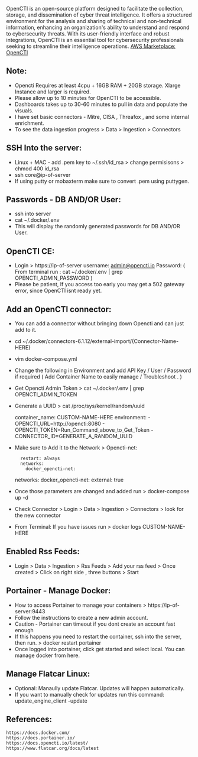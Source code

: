 OpenCTI is an open-source platform designed to facilitate the collection, storage, and dissemination of cyber threat intelligence. 
It offers a structured environment for the analysis and sharing of technical and non-technical information, enhancing an organization's 
ability to understand and respond to cybersecurity threats. With its user-friendly interface and robust integrations, OpenCTI is an 
essential tool for cybersecurity professionals seeking to streamline their intelligence operations. [AWS Marketplace: OpenCTI ](https://aws.amazon.com/marketplace/pp/prodview-b7mspbvmjlnj2?sr=0-1&ref_=beagle&applicationId=AWSMPContessa)

Note:
-----
* Opencti Requires at least 4cpu + 16GB RAM + 20GB storage. Xlarge Instance and larger is required. 
* Please allow up to 10 minutes for OpenCTI to be accessible. 
* Dashboards takes up to 30-60 minutes to pull in data and populate the visuals.
* I have set basic connectors - Mitre, CISA , Threafox , and some internal enrichment.
* To see the data ingestion progress > Data > Ingestion > Connectors 

SSH Into the server:
--------------------
* Linux + MAC - add .pem key to ~/.ssh/id_rsa > change permisisons > chmod 400 id_rsa
* ssh core@ip-of-server 
* If using putty or mobaxterm make sure to convert .pem using puttygen.

Passwords - DB AND/OR User:
----------------------------
* ssh into server
* cat ~/.docker/.env
* This will display the randomly generated passwords for DB AND/OR User. 

OpenCTI CE:
-----------
* Login > https://ip-of-server   username: admin@opencti.io  Password: ( From terminal run : cat ~/.docker/.env | grep OPENCTI_ADMIN_PASSWORD )
* Please be patient, If you access too early you may get a 502 gateway error, since OpenCTI isnt ready yet.

Add an OpenCTI connector:
------------------------
* You can add a connector without bringing down Opencti and can just add to it. 
* cd ~/.docker/connectors-6.1.12/external-import/{Connector-Name-HERE}
* vim docker-compose.yml
* Change the following in Environment and add API Key / User / Password if required ( Add Container Name to easily manage / Troubleshoot . )
* Get Opencti Admin Token > cat ~/.docker/.env | grep OPENCTI_ADMIN_TOKEN
* Generate a UUID > cat /proc/sys/kernel/random/uuid

    container_name: CUSTOM-NAME-HERE
    environment:
      - OPENCTI_URL=http://opencti:8080
      - OPENCTI_TOKEN=Run_Command_above_to_Get_Token
      - CONNECTOR_ID=GENERATE_A_RANDOM_UUID

* Make sure to Add it to the Network > Opencti-net:

        restart: always
        networks:
          docker_opencti-net:

    networks:
      docker_opencti-net:
        external: true

* Once those parameters are changed and added run > docker-compose up -d
* Check Connector > Login > Data > Ingestion > Connectors > look for the new connector
* From Terminal: If you have issues run > docker logs CUSTOM-NAME-HERE 

Enabled Rss Feeds:
------------------
* Login > Data > Ingestion > Rss Feeds > Add your rss feed > Once created > Click on right side , three buttons > Start

Portainer - Manage Docker:
--------------------------
* How to access Portainer to manage your containers > https://ip-of-server:9443
* Follow the instructions to create a new admin account. 
* Caution - Portainer can timeout if you dont create an account fast enough
* If this happens you need to restart the container, ssh into the server, then run. > docker restart portainer
* Once logged into portainer, click get started and select local. You can manage docker from here. 

Manage Flatcar Linux: 
---------------------
* Optional: Manaully update Flatcar. Updates will happen automatically. 
* If you want to manually check for updates run this command: update_engine_client -update


References:
-----------
    https://docs.docker.com/
    https://docs.portainer.io/
    https://docs.opencti.io/latest/
    https://www.flatcar.org/docs/latest

